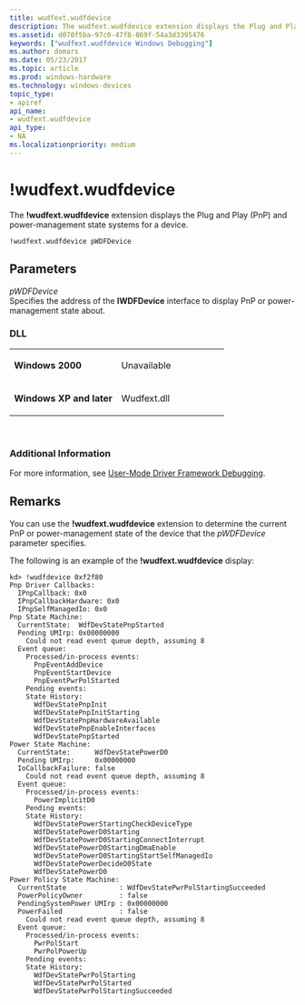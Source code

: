 ```yaml
---
title: wudfext.wudfdevice
description: The wudfext.wudfdevice extension displays the Plug and Play (PnP) and power-management state systems for a device.
ms.assetid: d070f5ba-97c0-47f8-869f-54a3d3395476
keywords: ["wudfext.wudfdevice Windows Debugging"]
ms.author: domars
ms.date: 05/23/2017
ms.topic: article
ms.prod: windows-hardware
ms.technology: windows-devices
topic_type:
- apiref
api_name:
- wudfext.wudfdevice
api_type:
- NA
ms.localizationpriority: medium
---
```


# !wudfext.wudfdevice


The **!wudfext.wudfdevice** extension displays the Plug and Play (PnP) and power-management state systems for a device.

```
!wudfext.wudfdevice pWDFDevice
```

## <span id="Parameters"></span><span id="parameters"></span><span id="PARAMETERS"></span>Parameters


<span id="_______pWDFDevice______"></span><span id="_______pwdfdevice______"></span><span id="_______PWDFDEVICE______"></span> *pWDFDevice*   
Specifies the address of the **IWDFDevice** interface to display PnP or power-management state about.

### <span id="DLL"></span><span id="dll"></span>DLL

<table>
<colgroup>
<col width="50%" />
<col width="50%" />
</colgroup>
<tbody>
<tr class="odd">
<td align="left"><p><strong>Windows 2000</strong></p></td>
<td align="left"><p>Unavailable</p></td>
</tr>
<tr class="even">
<td align="left"><p><strong>Windows XP and later</strong></p></td>
<td align="left"><p>Wudfext.dll</p></td>
</tr>
</tbody>
</table>

 

### <span id="Additional_Information"></span><span id="additional_information"></span><span id="ADDITIONAL_INFORMATION"></span>Additional Information

For more information, see [User-Mode Driver Framework Debugging](user-mode-driver-framework-debugging.md).

Remarks
-------

You can use the **!wudfext.wudfdevice** extension to determine the current PnP or power-management state of the device that the *pWDFDevice* parameter specifies.

The following is an example of the **!wudfext.wudfdevice** display:

```
kd> !wudfdevice 0xf2f80 
Pnp Driver Callbacks:
  IPnpCallback: 0x0
  IPnpCallbackHardware: 0x0
  IPnpSelfManagedIo: 0x0
Pnp State Machine:
  CurrentState:  WdfDevStatePnpStarted
  Pending UMIrp: 0x00000000
    Could not read event queue depth, assuming 8
  Event queue:
    Processed/in-process events:
      PnpEventAddDevice
      PnpEventStartDevice
      PnpEventPwrPolStarted
    Pending events:
    State History:
      WdfDevStatePnpInit
      WdfDevStatePnpInitStarting
      WdfDevStatePnpHardwareAvailable
      WdfDevStatePnpEnableInterfaces
      WdfDevStatePnpStarted
Power State Machine:
  CurrentState:      WdfDevStatePowerD0
  Pending UMIrp:     0x00000000
  IoCallbackFailure: false
    Could not read event queue depth, assuming 8
  Event queue:
    Processed/in-process events:
      PowerImplicitD0
    Pending events:
    State History:
      WdfDevStatePowerStartingCheckDeviceType
      WdfDevStatePowerD0Starting
      WdfDevStatePowerD0StartingConnectInterrupt
      WdfDevStatePowerD0StartingDmaEnable
      WdfDevStatePowerD0StartingStartSelfManagedIo
      WdfDevStatePowerDecideD0State
      WdfDevStatePowerD0
Power Policy State Machine:
  CurrentState             : WdfDevStatePwrPolStartingSucceeded
  PowerPolicyOwner         : false
  PendingSystemPower UMIrp : 0x00000000
  PowerFailed              : false
    Could not read event queue depth, assuming 8
  Event queue:
    Processed/in-process events:
      PwrPolStart
      PwrPolPowerUp
    Pending events:
    State History:
      WdfDevStatePwrPolStarting
      WdfDevStatePwrPolStarted
      WdfDevStatePwrPolStartingSucceeded
```

 

 





